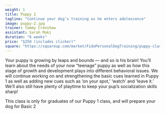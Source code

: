 ```yaml
---
weight: 1
title: Puppy 2
tagline: "Continue your dog’s training as he enters adolescence"
image: puppy-2.jpg
trainer: Tammy Crenshaw
assistant: Sarah Maki
duration: "6 weeks"
price: "$250 (includes clicker)"
square: "https://squareup.com/market/FidoPersonalDogTraining/puppy-class-web"
---
```

Your puppy is growing by leaps and bounds — and so is his brain! You’ll learn about 
the needs of your now “teenage” puppy as well as how this stage of growth and 
development plays into different behavioral issues. We will continue working on 
and strengthening the basic cues learned in Puppy 1 as well as adding new cues 
such as ‘on your spot,’ ‘watch’ and ‘leave it.’ We’ll also still have plenty of 
playtime to keep your pup’s socialization skills sharp!

This class is only for graduates of our Puppy 1 class, and will prepare your dog for Basic 2
